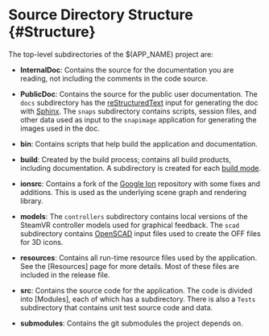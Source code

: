 # Source Directory Structure {#Structure}

The top-level subdirectories of the $(APP_NAME) project are:

  - **InternalDoc**: Contains the source for the documentation you are reading,
    not including the comments in the code source.

  - **PublicDoc**: Contains the source for the public user documentation. The
    `docs` subdirectory has the
    [reStructuredText](https://docutils.sourceforge.io/rst.html) input for
    generating the doc with [Sphinx](https://www.sphinx-doc.org). The `snaps`
    subdirectory contains scripts, session files, and other data used as input
    to the `snapimage` application for generating the images used in the doc.

  - **bin**: Contains scripts that help build the application and documentation.

  - **build**: Created by the build process; contains all build products,
    including documentation. A subdirectory is created for each [build
    mode](BuildModes).

  - **ionsrc**: Contains a fork of the [Google
    Ion](https://github.com/google/ion) repository with some fixes and
    additions. This is used as the underlying scene graph and rendering
    library.

  - **models**: The `controllers` subdirectory contains local versions of the
    SteamVR controller models used for graphical feedback. The `scad`
    subdirectory contains [OpenSCAD](https://openscad.org) input files used to
    create the OFF files for 3D icons.

  - **resources**: Contains all run-time resource files used by the
    application. See the [Resources] page for more details. Most of these files
    are included in the release file.

  - **src**: Contains the source code for the application. The code is divided
    into [Modules], each of which has a subdirectory. There is also a `Tests`
    subdirectory that contains unit test source code and data.

  - **submodules**: Contains the git submodules the project depends on.
